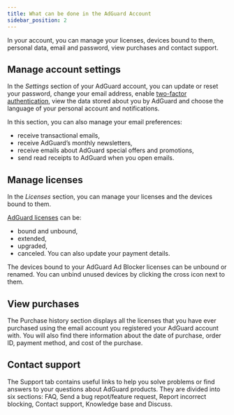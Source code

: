 ```yaml
---
title: What can be done in the AdGuard Account
sidebar_position: 2
---
```


In your account, you can manage your licenses, devices bound to them, personal data, email and password, view purchases and contact support.

## Manage account settings

In the *Settings* section of your AdGuard account, you can update or reset your password, change your email address, enable [two-factor authentication](../2fa), view the data stored about you by AdGuard and choose the language of your personal account and notifications.

In this section, you can also manage your email preferences:

- receive transactional emails,
- receive AdGuard’s monthly newsletters,
- receive emails about AdGuard special offers and promotions,
- send read receipts to AdGuard when you open emails.

## Manage licenses

In the *Licenses* section, you can manage your licenses and the devices bound to them.

[AdGuard licenses](../../license/what-is) can be:

- bound and unbound,
- extended,
- upgraded,
- canceled.
You can also update your payment details.

The devices bound to your AdGuard Ad Blocker licenses can be unbound or renamed. You can unbind unused devices by clicking the cross icon next to them.

## View purchases

The Purchase history section displays all the licenses that you have ever purchased using the email account you registered your AdGuard account with. You will also find there information about the date of purchase, order ID, payment method, and cost of the purchase.

## Contact support

The Support tab contains useful links to help you solve problems or find answers to your questions about AdGuard products. They are divided into six sections: FAQ, Send a bug repot/feature request, Report incorrect blocking, Contact support, Knowledge base and Discuss.
